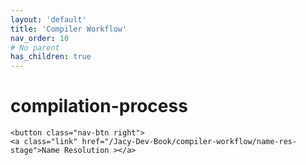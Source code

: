 ```yaml
---
layout: 'default'
title: 'Compiler Workflow'
nav_order: 10
# No parent
has_children: true
---
```


# compilation-process
<div class="nav-btn-block">
    
    <button class="nav-btn right">
    <a class="link" href="/Jacy-Dev-Book/compiler-workflow/name-res-stage">Name Resolution ></a>
</button>

</div>
